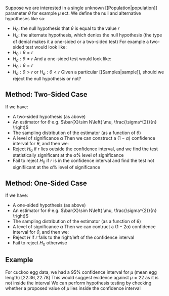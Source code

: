 Suppose we are interested in a single unknown [[Population|population]] parameter $\theta$ for example $\mu$ ect. 
We define the null and alternative hypotheses like so:
- $H_{0}$: the null hypothesis that $\theta$ is equal to the value $r$
- $H_{a}$: the alternate hypothesis, which denies the null hypothesis (the type of denial makes it a one-sided or a two-sided test)
For example a two-sided test would look like:
- $H_{0}:\theta=r$
- $H_{a}:\theta \neq r$
And a one-sided test would look like:
- $H_{0}:\theta=r$
- $H_{a}:\theta>r$ or $H_{a}:\theta<r$
Given a particular [[Samples|sample]], should we reject the null hypothesis or not?
## Method: Two-Sided Case
If we have:
- A two-sided hypothesis (as above)
- An estimator for $\theta$ e.g. $\bar{X}\sim N\left( \mu, \frac{\sigma^{2}}{n} \right)$
- The sampling distribution of the estimator (as a function of $\theta$)
- A level of significance $\alpha$
Then we can construct a $(1-\alpha)$ confidence interval for $\theta$, and then we:
- Reject $H_{0}$ if $r$ lies outside the confidence interval, and we find the test statistically significant at the $\alpha$% level of significance
- Fail to reject $H_{0}$ if $r$ is in the confidence interval and find the test not signifiicant at the $\alpha$% level of significance 
## Method: One-Sided Case
If we have:
- A one-sided hypothesis (as above)
- An estimator for $\theta$ e.g. $\bar{X}\sim N\left( \mu, \frac{\sigma^{2}}{n} \right)$
- The sampling distribution of the estimator (as a function of $\theta$)
- A level of significance $\alpha$
Then we can contruct a $(1-2\alpha)$ confidence interval for $\theta$, and then we:
- Reject $H$ if $r$ falls to the right/left of the confidence interval
- Fail to reject $H_{0}$ otherwise
## Example
For cuckoo egg data, we had a $95\%$ confidence interval for $\mu$ (mean egg length) $[22.36,22.78]$
This would suggest evidence against $\mu=22$ as it is not inside the interval
We can perform hypothesis testing by checking whether a proposed value of $\mu$ lies inside the confidence interval 